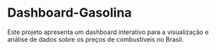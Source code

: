 # Dashboard-Gasolina
Este projeto apresenta um dashboard interativo para a visualização e análise de dados sobre os preços de combustíveis no Brasil.
